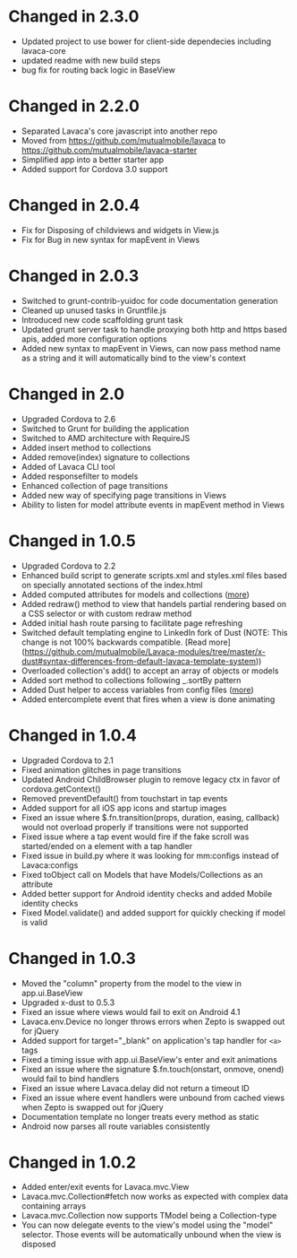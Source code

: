 Changed in 2.3.0
======
* Updated project to use bower for client-side dependecies including lavaca-core
* updated readme with new build steps
* bug fix for routing back logic in BaseView

Changed in 2.2.0
======
* Separated Lavaca's core javascript into another repo
* Moved from https://github.com/mutualmobile/lavaca to https://github.com/mutualmobile/lavaca-starter
* Simplified app into a better starter app
* Added support for Cordova 3.0 support

Changed in 2.0.4
======
* Fix for Disposing of childviews and widgets in View.js
* Fix for Bug in new syntax for mapEvent in Views

Changed in 2.0.3
======
* Switched to grunt-contrib-yuidoc for code documentation generation
* Cleaned up unused tasks in Gruntfile.js
* Introduced new code scaffolding grunt task
* Updated grunt server task to handle proxying both http and https based apis, added more configuration options
* Added new syntax to mapEvent in Views, can now pass method name as a string and it will automatically bind to the view's context


Changed in 2.0
======
* Upgraded Cordova to 2.6
* Switched to Grunt for building the application
* Switched to AMD architecture with RequireJS
* Added insert method to collections
* Added remove(index) signature to collections
* Added of Lavaca CLI tool
* Added responsefilter to models
* Enhanced collection of page transitions
* Added new way of specifying page transitions in Views
* Ability to listen for model attribute events in mapEvent method in Views

Changed in 1.0.5
======
* Upgraded Cordova to 2.2
* Enhanced build script to generate scripts.xml and styles.xml files based on specially annotated sections of the index.html
* Added computed attributes for models and collections ([more](https://github.com/mutualmobile/lavaca/wiki/3.1.-Models-and-Collections#wiki-computed-attributes))
* Added redraw() method to view that handels partial rendering based on a CSS selector or with custom redraw method
* Added initial hash route parsing to facilitate page refreshing
* Switched default templating engine to LinkedIn fork of Dust (NOTE: This change is not 100% backwards compatible. [Read more] (https://github.com/mutualmobile/Lavaca-modules/tree/master/x-dust#syntax-differences-from-default-lavaca-template-system))
* Overloaded collection's add() to accept an array of objects or models
* Added sort method to collections following _.sortBy pattern
* Added Dust helper to access variables from config files ([more](https://github.com/mutualmobile/lavaca/wiki/4.1.-Using-Templates-to-Generate-HTML#wiki-config-helper))
* Added entercomplete event that fires when a view is done animating

Changed in 1.0.4
======
* Upgraded Cordova to 2.1
* Fixed animation glitches in page transitions
* Updated Android ChildBrowser plugin to remove legacy ctx in favor of cordova.getContext()
* Removed preventDefault() from touchstart in tap events
* Added support for all iOS app icons and startup images
* Fixed an issue where $.fn.transition(props, duration, easing, callback) would not overload properly if transitions were not supported
* Fixed issue where a tap event would fire if the fake scroll was started/ended on a element with a tap handler
* Fixed issue in build.py where it was looking for mm:configs instead of Lavaca:configs
* Fixed toObject call on Models that have Models/Collections as an attribute
* Added better support for Android identity checks and added Mobile identity checks
* Fixed Model.validate() and added support for quickly checking if model is valid

Changed in 1.0.3
======
* Moved the "column" property from the model to the view in app.ui.BaseView
* Upgraded x-dust to 0.5.3
* Fixed an issue where views would fail to exit on Android 4.1
* Lavaca.env.Device no longer throws errors when Zepto is swapped out for jQuery
* Added support for target="_blank" on application's tap handler for `<a>` tags
* Fixed a timing issue with app.ui.BaseView's enter and exit animations
* Fixed an issue where the signature $.fn.touch(onstart, onmove, onend) would fail to bind handlers
* Fixed an issue where Lavaca.delay did not return a timeout ID
* Fixed an issue where event handlers were unbound from cached views when Zepto is swapped out for jQuery
* Documentation template no longer treats every method as static
* Android now parses all route variables consistently

Changed in 1.0.2
======
* Added enter/exit events for Lavaca.mvc.View
* Lavaca.mvc.Collection#fetch now works as expected with complex data containing arrays
* Lavaca.mvc.Collection now supports TModel being a Collection-type
* You can now delegate events to the view's model using the "model" selector. Those events will be automatically unbound when the view is disposed
